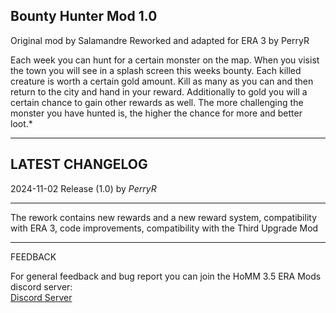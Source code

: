 ## Bounty Hunter Mod 1.0

Original mod by Salamandre 
Reworked and adapted for ERA 3 by PerryR 

Each week you can hunt for a certain monster on the map.
When you visist the town you will see in a splash screen this weeks bounty. Each killed creature is worth a certain gold amount. Kill as many as you can and then return to the city and hand in your reward.
Additionally to gold you will a certain chance to gain other rewards as well. The more challenging the monster you have hunted is, the higher the chance for more and better loot.* 

-----------------------------------------------------------------------------------------------------------------------

## LATEST CHANGELOG
2024-11-02 Release (1.0) by *PerryR*

-----------------------------------------------------------------------------------------------------------------------
The rework contains new rewards and a new reward system, compatibility with ERA 3, code improvements, compatibility with the Third Upgrade Mod

-----------------------------------------------------------------------------------------------------------------------

FEEDBACK


For general feedback and bug report you can join the HoMM 3.5 ERA Mods discord server:  
[Discord Server](https://discord.gg/hCTMfVq6w5)  
